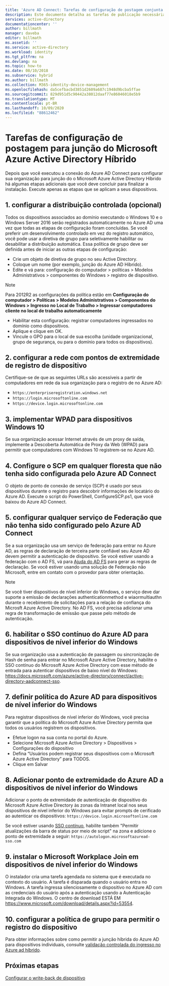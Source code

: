 ```yaml
---
title: 'Azure AD Connect: Tarefas de configuração de postagem conjunta do Microsoft Azure Active Directory Híbrido| Microsoft Docs'
description: Este documento detalha as tarefas de publicação necessárias para concluir a junção do Microsoft Azure Active Directory Híbrido
services: active-directory
documentationcenter: ''
author: billmath
manager: daveba
editor: billmath
ms.assetid: ''
ms.service: active-directory
ms.workload: identity
ms.tgt_pltfrm: na
ms.devlang: na
ms.topic: how-to
ms.date: 08/10/2018
ms.subservice: hybrid
ms.author: billmath
ms.collection: M365-identity-device-management
ms.openlocfilehash: da5cefbacbd3851d2609a687c1948d9bcba5ffae
ms.sourcegitcommit: 829d951d5c90442a38012daaf77e86046018e5b9
ms.translationtype: MT
ms.contentlocale: pt-BR
ms.lasthandoff: 10/09/2020
ms.locfileid: "88612462"
---
```

# <a name="post-configuration-tasks-for-hybrid-azure-ad-join"></a>Tarefas de configuração de postagem para junção do Microsoft Azure Active Directory Híbrido

Depois que você executou a conexão do Azure AD Connect para configurar sua organização para junção do o Microsoft Azure Active Directory Híbrido há algumas etapas adicionais que você deve concluir para finalizar a instalação.  Execute apenas as etapas que se aplicam a seus dispositivos.

## <a name="1-configure-controlled-rollout-optional"></a>1. configurar a distribuição controlada (opcional)
Todos os dispositivos associados ao domínio executando o Windows 10 e o Windows Server 2016 serão registrados automaticamente no Azure AD uma vez que todas as etapas de configuração foram concluídas. Se você preferir um desenvolvimento controlado em vez do registro automático, você pode usar a diretiva de grupo para seletivamente habilitar ou desabilitar a distribuição automática.  Essa política de grupo deve ser definida antes de iniciar as outras etapas de configuração:
* Crie um objeto de diretiva de grupo no seu Active Directory.
* Coloque um nome (por exemplo, junção do Azure AD Híbrido).
* Edite e vá para: configuração do computador > políticas > Modelos Administrativos > componentes do Windows > registro de dispositivo.

>[!NOTE]
>Para 2012R2 as configurações da política estão em **Configuração do computador > Políticas > Modelos Administrativos > Componentes do Windows > Ingresso no Local de Trabalho > Ingressar computadores cliente no local de trabalho automaticamente**

* Habilitar esta configuração: registrar computadores ingressados no domínio como dispositivos.
* Aplique e clique em OK.
* Vincule o GPO para o local de sua escolha (unidade organizacional, grupo de segurança, ou para o domínio para todos os dispositivos).

## <a name="2-configure-network-with-device-registration-endpoints"></a>2. configurar a rede com pontos de extremidade de registro de dispositivo
Certifique-se de que as seguintes URLs são acessíveis a partir de computadores em rede da sua organização para o registro de no Azure AD:

* `https://enterpriseregistration.windows.net`
* `https://login.microsoftonline.com`
* `https://device.login.microsoftonline.com` 

## <a name="3-implement-wpad-for-windows-10-devices"></a>3. implementar WPAD para dispositivos Windows 10
Se sua organização acessar Internet através de um proxy de saída, implemente a Descoberta Automática de Proxy da Web (WPAD) para permitir que computadores com Windows 10 registrem-se no Azure AD.

## <a name="4-configure-the-scp-in-any-forests-that-were-not-configured-by-azure-ad-connect"></a>4. Configure o SCP em qualquer floresta que não tenha sido configurada pelo Azure AD Connect 

O objeto de ponto de conexão de serviço (SCP) é usado por seus dispositivos durante o registro para descobrir informações de locatário do Azure AD.  Execute o script do PowerShell, ConfigureSCP.ps1, que você baixou do Azure AD Connect.

## <a name="5-configure-any-federation-service-that-was-not-configured-by-azure-ad-connect"></a>5. configurar qualquer serviço de Federação que não tenha sido configurado pelo Azure AD Connect

Se a sua organização usa um serviço de federação para entrar no Azure AD, as regras de declaração de terceira parte confiável seu Azure AD devem permitir a autenticação de dispositivo. Se você estiver usando a federação com o AD FS, vá para [Ajuda do AD FS](https://aka.ms/aadrptclaimrules) para gerar as regras de declaração. Se você estiver usando uma solução de Federação não Microsoft, entre em contato com o provedor para obter orientação.  

>[!NOTE]
>Se você tiver dispositivos de nível inferior do Windows, o serviço deve dar suporte a emissão de declarações authenticationmethod e wiaormultiauthn durante o recebimento de solicitações para a relação de confiança do Microsft Azure Active Directory. No AD FS, você precisa adicionar uma regra de transformação de emissão que passe pelo método de autenticação.

## <a name="6-enable-azure-ad-seamless-sso-for-windows-down-level-devices"></a>6. habilitar o SSO contínuo do Azure AD para dispositivos de nível inferior do Windows

Se sua organização usa a autenticação de passagem ou sincronização de Hash de senha para entrar no Microsoft Azure Active Directory, habilite o SSO contínuo do Microsoft Azure Active Directory com esse método de entrada para autenticar dispositivos de baixo nível do Windows: https://docs.microsoft.com/azure/active-directory/connect/active-directory-aadconnect-sso. 

## <a name="7-set-azure-ad-policy-for-windows-down-level-devices"></a>7. definir política do Azure AD para dispositivos de nível inferior do Windows

Para registrar dispositivos de nível inferior do Windows, você precisa garantir que a política do Microsoft Azure Active Directory permita que todos os usuários registrem os dispositivos. 

* Efetue logon na sua conta no portal do Azure.
* Selecione Microsoft Azure Active Directory > Dispositivos > Configurações do dispositivo
* Defina “Usuários podem registrar seus dispositivos com o Microsoft Azure Active Directory” para TODOS. 
* Clique em Salvar

## <a name="8-add-azure-ad-endpoint-to-windows-down-level-devices"></a>8. Adicionar ponto de extremidade do Azure AD a dispositivos de nível inferior do Windows

Adicionar o ponto de extremidade de autenticação de dispositivo do Microsoft Azure Active Directory às zonas da Intranet local nos seus dispositivos de nível inferior do Windows para evitar prompts de cerificado ao autenticar os dispositivos: `https://device.login.microsoftonline.com` 

Se você estiver usando [SSO contínuo](how-to-connect-sso.md), habilite também "Permitir atualizações da barra de status por meio de script" na zona e adicione o ponto de extremidade a seguir: `https://autologon.microsoftazuread-sso.com` 

## <a name="9-install-microsoft-workplace-join-on-windows-down-level-devices"></a>9. instalar o Microsoft Workplace Join em dispositivos de nível inferior do Windows

O instalador cria uma tarefa agendada no sistema que é executada no contexto do usuário. A tarefa é disparada quando o usuário entra no Windows. A tarefa ingressa silenciosamente o dispositivo no Azure AD com as credenciais do usuário após a autenticação usando a Autenticação Integrada do Windows. O centro de download ESTÁ EM https://www.microsoft.com/download/details.aspx?id=53554. 

## <a name="10-configure-group-policy-to-allow-device-registration"></a>10. configurar a política de grupo para permitir o registro do dispositivo

Para obter informações sobre como permitir a junção híbrida do Azure AD para dispositivos individuais, consulte [validação controlada do ingresso no Azure ad híbrido](../devices/hybrid-azuread-join-control.md).

## <a name="next-steps"></a>Próximas etapas
[Configurar o write-back de dispositivo](how-to-connect-device-writeback.md)
